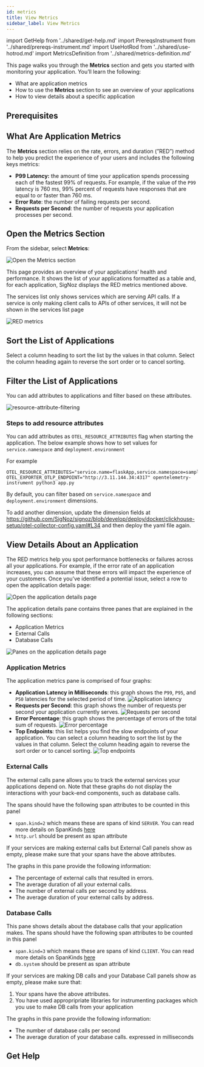 ```yaml
---
id: metrics
title: View Metrics
sidebar_label: View Metrics
---
```


import GetHelp from '../shared/get-help.md'
import PrereqsInstrument from '../shared/prereqs-instrument.md'
import UseHotRod from '../shared/use-hotrod.md'
import MetricsDefinition from '../shared/metrics-definition.md'

This page walks you through the **Metrics** section and gets you started with monitoring your application. You’ll learn the following:

- What are application metrics
- How to use the **Metrics** section to see an overview of your applications
- How to view details about a specific application

<UseHotRod />

## Prerequisites

<PrereqsInstrument />

## What Are Application Metrics

<MetricsDefinition />

The **Metrics** section relies on the rate, errors, and duration (”RED”) method to help you predict the experience of your users and includes the following keys metrics:

- **P99 Latency:** the amount of time your application spends processing each of the fastest 99% of requests. For example, if the value of the `P99` latency is 760 ms, 99% percent of requests have responses that are equal to or faster than 760 ms.
- **Error Rate**: the number of failing requests per second.
- **Requests per Second**: the number of requests your application processes per second.

## Open the Metrics Section

From the sidebar, select **Metrics**:

![Open the Metrics section](/img/open-metrics-v0.6.2.png)

This page provides an overview of your applications’ health and performance. It shows the list of your applications formatted as a table and, for each application, SigNoz displays the RED metrics mentioned above.

The services list only shows services which are serving API calls. If a service is only making client calls to APIs of other services, it will not be shown in the services list page

![RED metrics](/img/red-metrics-v0.6.2.png)

## Sort the List of Applications

Select a column heading to sort the list by the values in that column. Select the column heading again to reverse the sort order or to cancel sorting.

## Filter the List of Applications

You can add attributes to applications and filter based on these attributes. 

![resource-attribute-filtering](/img/docs/resource-attribute-filtering.png)

### Steps to add resource attributes

You can add attributes as `OTEL_RESOURCE_ATTRIBUTES` flag when starting the application. The below example shows how to set values for `service.namespace` and `deployment.environment`

For example

```
OTEL_RESOURCE_ATTRIBUTES="service.name=flaskApp,service.namespace=sampleapps,deployment.environment=play" OTEL_EXPORTER_OTLP_ENDPOINT="http://3.11.144.34:4317" opentelemetry-instrument python3 app.py
```

By default, you can filter based on `service.namespace` and `deployment.environment` dimensions.

To add another dimension, update the dimension fields at https://github.com/SigNoz/signoz/blob/develop/deploy/docker/clickhouse-setup/otel-collector-config.yaml#L34
 and then deploy the yaml file again.

## View Details About an Application

The RED metrics help you spot performance bottlenecks or failures  across all your applications.  For example, if the error rate of an application increases, you can assume that these errors will impact the experience of your customers. Once you’ve identified a potential issue, select a row to open the application details page:

![Open the application details page](/img/open-application-details-v0.6.2.png)

The application details pane contains three panes that are explained in the following sections:
- Application Metrics
- External Calls
- Database Calls

![Panes on the application details page](/img/application-details-page-panes-v0.6.2.png)

### Application Metrics

The application metrics pane is comprised of four graphs:

- **Application Latency in Milliseconds**: this graph shows the `P99`, `P95`, and `P50` latencies for the selected period of time.
    ![Application latency](/img/application-latency-v0.6.2.png)
- **Requests per Second**: this graph shows the number of requests per second your application currently serves.
    ![Requests per second](/img/requests-per-second-v0.6.2.png)
- **Error Percentage**: this graph shows the percentage of errors of the total sum of requests.
    ![Error percentage](/img/error-percentage-v0.6.2.png)
- **Top Endpoints**: this list helps you find the slow endpoints of your application. You can select a column heading to sort the list by the values in that column. Select the column heading again to reverse the sort order or to cancel sorting.
    ![Top endpoints](/img/top-endpoints-v0.6.2.png)

### External Calls

The external calls pane allows you to track the external services your applications depend on. Note that these graphs do not display the interactions with your back-end components, such as database calls.

The spans should have the following span attributes to be counted in this panel

- `span.kind=2` which means these are spans of kind `SERVER`. You can read more details on SpanKinds [here](https://github.com/open-telemetry/opentelemetry-specification/blob/main/specification/trace/api.md#spankind)
- `http.url` should be present as span attribute

If your services are making external calls but External Call panels show as empty, please make sure that your spans have the above attributes.

The graphs in this pane provide the following information:
- The percentage of external calls that resulted in errors.
- The average duration of all your external calls.
- The number of external calls per second by address.
- The average duration of your external calls by address.

### Database Calls

This pane shows details about the database calls that your application makes. The spans should have the following span attributes to be counted in this panel

- `span.kind=3` which means these are spans of kind `CLIENT`. You can read more details on SpanKinds [here](https://github.com/open-telemetry/opentelemetry-specification/blob/main/specification/trace/api.md#spankind)
- `db.system` should be present as span attribute

If your services are making DB calls and your Database Call panels show as empty, please make sure that:
1. Your spans have the above attributes.
2. You have used appropripriate libraries for instrumenting packages which you use to make DB calls from your application

The graphs in this pane provide the following information:
- The number of database calls per second
- The average duration of your database calls. expressed in milliseconds

## Get Help

<GetHelp />
